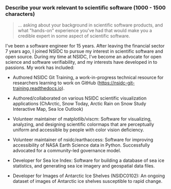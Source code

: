 ### Describe your work relevant to scientific software (1000 - 1500 characters)

> ... asking about your background in scientific software products, and what "hands-on"
> experience you've had that would make you a credible expert in some aspect of
> scientific software.

I've been a software engineer for 15 years. After leaving the financial sector 7 years
ago, I joined NSIDC to pursue my interest in scientific software and open source. During
my time at NSIDC, I've become an advocate for open science and software verifiability,
and my interests have developed in to passions. My work has included:

* Authored NSIDC Git Training, a work-in-progress technical resource for researchers
  learning to work on GitHub (<https://nsidc-git-training.readthedocs.io>).

* Authored/collaborated on various NSIDC scientific visualization applications
  (ChArctic, Snow Today, Arctic Rain on Snow Study Interactive Map, Sea Ice Outlook)

* Volunteer maintainer of matplotlib/viscm: Software for visualizing, analyzing, and
  designing scientific colormaps that are perceptually uniform and accessible by people
  with color vision deficiency.

* Volunteer maintainer of nsidc/earthaccess: Software for improving accessibility of
  NASA Earth Science data in Python. Successfully advocated for a community-led
  governance model.

* Developer for Sea Ice Index: Software for building a database of sea ice statistics,
  and generating sea ice imagery and geospatial data files.

* Developer for Images of Antarctic Ice Shelves (NSIDC0102): An ongoing dataset of
  images of Antarctic ice shelves susceptible to rapid change.
